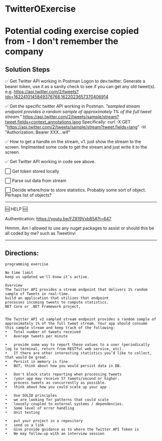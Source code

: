 # TwitterOExercise 
# Potential coding exercise copied from - I don't remember the company

## Solution Steps

:white_check_mark: Get Twitter API working in Postman
  Logon to dev.twitter.  Generate a bearer token, use it as a sanity check to see if you can get any old tweet(s).
  e.g. https://api.twitter.com/2/tweets?ids=1622410145849376768,1622023657370406914

:white_check_mark: Get the specific twitter API working in Postman. 
  *"sampled stream endpoint provides a random sample of approximately 1% of the full tweet stream."*
  https://api.twitter.com/2/tweets/sample/stream?tweet.fields=context_annotations,lang
  Specifically: curl -X GET "https://api.twitter.com/2/tweets/sample/stream?tweet.fields=lang" -H "Authorization: Bearer XXX...wlf"

:white_check_mark: How to get a handle on the stream, v1. just show the stream to the screen.
Implmented some code to get the stream and just write it to the screen.

:white_check_mark: Get Twitter API working in code
see above.


:white_large_square: Get token stored locally


:white_large_square: Parse out data from stream


:white_large_square: Decide where/how to store statistics.  Probably some sort of object. Perhaps list of objects?




---

:sos: HELP  :sos:

Authentication: https://youtu.be/FZ819Vxb85A?t=647

Hmmm.  Am I allowed to use any nuget packages to assist or should this be all coded by me?
such as Tweetinvi

---

## Directions:

```
programming exercise 

No time limit
keep us updated we'll know it’s active. 
 
Overview 
The Twitter API provides a stream endpoint that delivers 1% random sample of Tweets in real-time. 
build an application that utilizes that endpoint
processes incoming tweets to compute statistics.
NET Core or .NET Framework project, 

 
The Twitter API v2 sampled stream endpoint provides a random sample of approximately 1% of the full tweet stream. Your app should consume this sample stream and keep track of the following: 
•	Total number of tweets received  
•	Average tweets per minute 
 
•	provide some way to report these values to a user (periodically log to terminal, return from RESTful web service, etc). 
•	If there are other interesting statistics you’d like to collect, that would be great. 
•	Persist in memory is fine
•	BUT, think about how you would persist data in DB. 
 
•	Don't block stats reporting when processing tweets
•	(your app may receive 57 tweets/second or higher.
•	process tweets as concurrently as possible.
•	think about how you could scale up your app . 
 
•	Use SOLID principles
•	we are looking for patterns that could scale
•	loosely coupled to external systems / dependencies.
•	Some level of error handling
•	Unit testing
 
•	put your project in a repository 
•	send us a link
•	Give provide guidance as to where the Twitter API Token is
•	We may follow-up with an interview session
 
```
 

